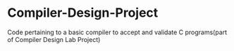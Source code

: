 # Compiler-Design-Project
Code pertaining to a basic compiler to accept and validate C programs(part of Compiler Design Lab Project)
